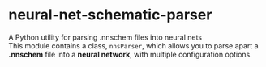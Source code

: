 # neural-net-schematic-parser
 A Python utility for parsing .nnschem files into neural nets  
This module contains a class, `nnsParser`, which allows you to parse apart a **.nnschem** file into a **neural network**, with multiple configuration options.
